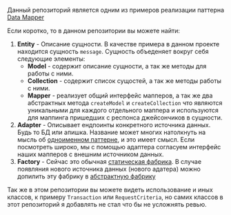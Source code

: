 <p>Данный репозиторий является одним из примеров реализации паттерна <a href="https://designpatternsphp.readthedocs.io/ru/latest/Structural/DataMapper/README.html">Data Mapper</a></p>

Если коротко, то в данном репозитории вы можете найти:
<ol>
<li><b>Entity</b> - Описание сущности. В качестве примера в данном проекте находится сущность <code>message</code>. Сущность объеденяет вокруг себя следующие элементы:
<ul>
<li><b>Model</b> - содержит описание сущности, а так же методы для работы с ними.</li>
<li><b>Collection</b> - содержит список сущостей, а так же методы работы с ними.</li>
<li><b>Mapper</b> - реализует общий интерфейс мапперов, а так же два абстрактных метода <code>createModel</code> и <code>createCollection</code> что являются уникальными для каждого отдельного маппера и используются для маппинга пришедших с респонса джейсончиков в сущности.</li>
</ul>
</li>
<li><b>Adapter</b> - Описывает ендпоинты конкретного источника данных. Будь то БД или апишка. Название может многих натолкнуть на мысль об <a href="https://refactoring.guru/ru/design-patterns/adapter">одноименном паттерне</a>, и это имеет смысл. Если посмотреть широко, мы с помощью адаптера согласуем интерфейс наших мапперов с внешним источником данных.</li>
<li><b>Factory</b> - Сейчас это обычная <a href="https://designpatternsphp.readthedocs.io/ru/latest/Creational/StaticFactory/README.html">статическая фабрика</a>. В случае появляния нового источника данных (нового адатера) можно допилить эту фабрику в <a href="https://refactoring.guru/ru/design-patterns/abstract-factory">абстрактную фабрику</a></li>
</ol>

<p>Так же в этом репозитории вы можете видеть использование и иных классов, к примеру <code>Transaction</code> или <code>RequestCriteria</code>, но самих классов в этот репозиторий я добавлять не стал что бы не усложнять ревью.</p>
